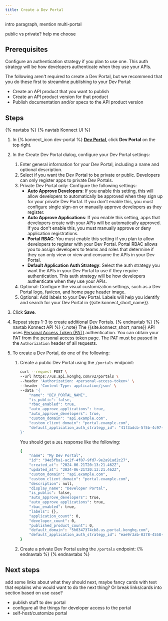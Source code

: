 ```yaml
---
title: Create a Dev Portal
---
```


intro paragraph, mention multi-portal

public vs private? help me choose



## Prerequisites

Configure an authentication strategy if you plan to use one. This auth strategy will be how developers authenticate when they use your APIs.

The following aren't required to create a Dev Portal, but we recommend that you do these first to streamline publishing to your Dev Portal:
* Create an API product that you want to publish
* Create an API product version for that product
* Publish documentation and/or specs to the API product version

## Steps
{% navtabs %}
{% navtab Konnect UI %}
1. In {% konnect_icon dev-portal %} [**Dev Portal**](https://cloud.konghq.com/portal), click **Dev Portal** on the top right.
1. In the Create Dev Portal dialog, configure your Dev Portal settings:
    1. Enter general information for your Dev Portal, including a name and optional description.
    1. Select if you want the Dev Portal to be private or public. Developers can only register apps to private Dev Portals.
    1. Private Dev Portal only: Configure the following settings:
        * **Auto Approve Developers**: If you enable this setting, this will allow developers to automatically be approved when they sign up for your private Dev Portal. If you don't enable this, you must configure single sign-on or manually approve developers as they register. 
        * **Auto Approve Applications**: If you enable this setting, apps that developers create with your APIs will be automatically approved. If you don't enable this, you must manually approve or deny application registrations.
        * **Portal RBAC**: You must enable this setting if you plan to allow developers to register with your Dev Portal. Portal RBAC allows you to assign developers to teams and roles that determine if they can only view or view and consume the APIs in your Dev Portal.
        * **Default Application Auth Strategy**: Select the auth strategy you want the APIs in your Dev Portal to use if they require authentication. This auth strategy will be how developers authenticate when they use your APIs.
    1. Optional: Configure the visual customization settings, such as a Dev Portal logo, favicon, and home page header image.
    1. Optional: Add labels to your Dev Portal. Labels will help you identify and search for your Dev Portal in {{site.konnect_short_name}}.
1. Click **Save**. 
1. Repeat steps 1-3 to create additional Dev Portals. 
{% endnavtab %}
{% navtab Konnect API %}
{:.note}
The {{site.konnect_short_name}} API uses [Personal Access Token (PAT)](/konnect/api/#authentication) authentication. You can obtain your PAT from the [personal access token page](https://cloud.konghq.com/global/account/tokens). The PAT must be passed in the `Authorization` header of all requests.

1. To create a Dev Portal, do one of the following:
    1. Create a public Dev Portal using the `/portals` endpoint:
        ```sh
        curl --request POST \
        --url https://us.api.konghq.com/v2/portals \
        --header 'Authorization: <personal-access-token>' \
        --header 'Content-Type: application/json' \
        --data '{
            "name": "DEV_PORTAL_NAME",
            "is_public": false,
            "rbac_enabled": true,
            "auto_approve_applications": true,
            "auto_approve_developers": true,
            "custom_domain": "api.example.com",
            "custom_client_domain": "portal.example.com",
            "default_application_auth_strategy_id": "41f3adcb-5f5b-4c97-ab08-3ac2777aa6ab"
        }'
        ```
        
        You should get a `201` response like the following:
        ```sh
        {
            "name": "My Dev Portal",
            "id": "94e5fba1-ac2f-4f07-9fd7-9e2a91ad2c27",
            "created_at": "2024-06-21T20:13:21.462Z",
            "updated_at": "2024-06-21T20:13:21.462Z",
            "custom_domain": "api.example.com",
            "custom_client_domain": "portal.example.com",
            "description": null,
            "display_name": "Developer Portal",
            "is_public": false,
            "auto_approve_developers": true,
            "auto_approve_applications": true,
            "rbac_enabled": true,
            "labels": {},
            "application_count": 0,
            "developer_count": 0,
            "published_product_count": 0,
            "default_domain": "5h0347374cb8.us.portal.konghq.com",
            "default_application_auth_strategy_id": "eae9r3ab-0378-4558-9444-ca3091541cff"
        }
        ```
    

    1. Create a private Dev Portal using the `/portals` endpoint:
{% endnavtab %}
{% endnavtabs %}

## Next steps
add some links about what they should next, maybe fancy cards with text that explains who would want to do the next thing? Or break links/cards into section based on use case?
* publish stuff to dev portal
* configure all the things for developer access to the portal
* self-host/customize portal